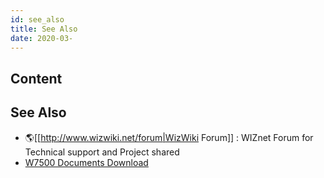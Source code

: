 ```yaml
---
id: see_also
title: See Also
date: 2020-03-
---
```



## Content
## See Also

   * 🌎[[http://www.wizwiki.net/forum|WizWiki Forum]] : WIZnet Forum for Technical support and Project shared
   * [W7500 Documents Download]()
